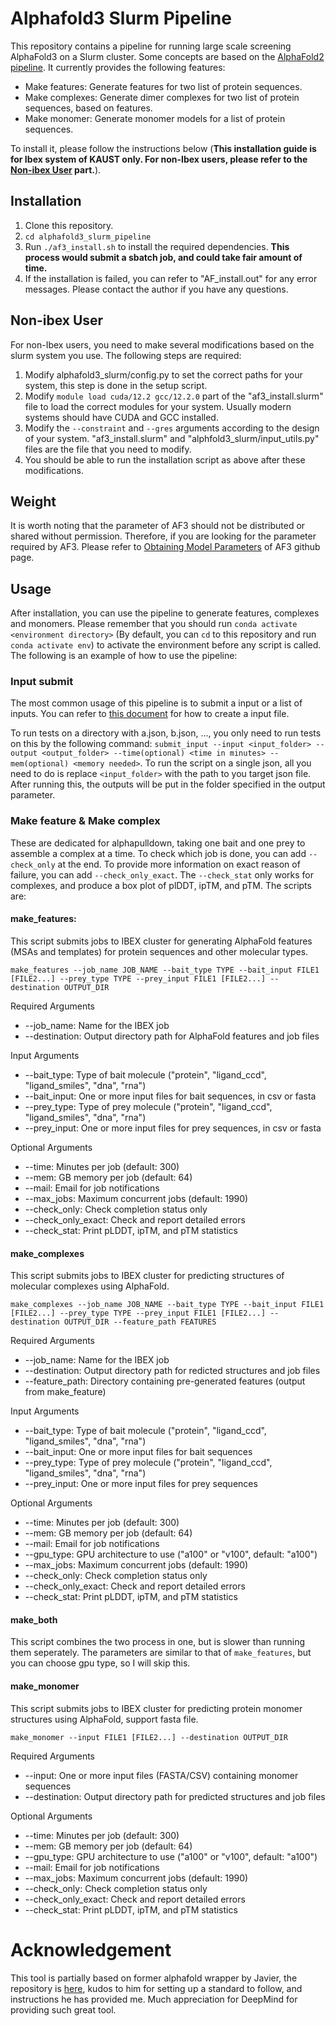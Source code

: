 # Alphafold3 Slurm Pipeline
This repository contains a pipeline for running large scale screening AlphaFold3 on a Slurm cluster. Some concepts are based on the [AlphaFold2 pipeline](https://github.com/strubelab/alphafold). It currently provides the following features:
- Make features: Generate features for two list of protein sequences.
- Make complexes: Generate dimer complexes for two list of protein sequences, based on features.
- Make monomer: Generate monomer models for a list of protein sequences.

To install it, please follow the instructions below (**This installation guide is for Ibex system of KAUST only. For non-Ibex users, please refer to the [Non-ibex User](#non-ibex) part.**).
## Installation
1. Clone this repository.
2. `cd alphafold3_slurm_pipeline`
3. Run `./af3_install.sh` to install the required dependencies. **This process would submit a sbatch job, and could take fair amount of time.**
4. If the installation is failed, you can refer to "AF_install.out" for any error messages. Please contact the author if you have any questions.

## Non-ibex User
<a name="non-ibex"></a>
For non-Ibex users, you need to make several modifications based on the slurm system you use. The following steps are required:
1. Modify alphafold3_slurm/config.py to set the correct paths for your system, this step is done in the setup script.
2. Modify `module load cuda/12.2 gcc/12.2.0` part of the "af3_install.slurm" file to load the correct modules for your system. Usually modern systems should have CUDA and GCC installed.
3. Modify the `--constraint` and `--gres` arguments according to the design of your system. "af3_install.slurm" and "alphfold3_slurm/input_utils.py" files are the file that you need to modify.
4. You should be able to run the installation script as above after these modifications.

## Weight
It is worth noting that the parameter of AF3 should not be distributed or shared without permission. Therefore, if you are looking for the parameter required by AF3. Please refer to [Obtaining Model Parameters](https://github.com/google-deepmind/alphafold3/tree/main?tab=readme-ov-file) of AF3 github page.

## Usage
After installation, you can use the pipeline to generate features, complexes and monomers. Please remember that you should run `conda activate <environment directory>` (By default, you can `cd` to this repository and run `conda activate env`) to activate the environment before any script is called. The following is an example of how to use the pipeline:

### Input submit
The most common usage of this pipeline is to submit a input or a list of inputs. You can refer to [this document](https://github.com/google-deepmind/alphafold3/blob/main/docs/input.md) for how to create a input file.

To run tests on a directory with a.json, b.json, ..., you only need to run tests on this by the following command:
`submit_input --input <input_folder> --output <output_folder> --time(optional) <time in minutes> --mem(optional) <memory needed>`. To run the script on a single json, all you need to do is replace `<input_folder>` with the path to you target json file. After running this, the outputs will be put in the folder specified in the output parameter.

### Make feature & Make complex
These are dedicated for alphapulldown, taking one bait and one prey to assemble a complex at a time. To check which job is done, you can add `--check_only` at the end. To provide more information on exact reason of failure, you can add `--check_only_exact`. The `--check_stat` only works for complexes, and produce a box plot of plDDT, ipTM, and pTM. The scripts are:

#### make_features:

This script submits jobs to IBEX cluster for generating AlphaFold features (MSAs and templates) for protein sequences and other molecular types.

`make_features --job_name JOB_NAME --bait_type TYPE --bait_input FILE1 [FILE2...] --prey_type TYPE --prey_input FILE1 [FILE2...] --destination OUTPUT_DIR`

Required Arguments

-   --job_name: Name for the IBEX job
-   --destination: Output directory path for AlphaFold features and job files

Input Arguments

-   --bait_type: Type of bait molecule ("protein", "ligand_ccd", "ligand_smiles", "dna", "rna")
-   --bait_input: One or more input files for bait sequences, in csv or fasta
-   --prey_type: Type of prey molecule ("protein", "ligand_ccd", "ligand_smiles", "dna", "rna")
-   --prey_input: One or more input files for prey sequences, in csv or fasta

Optional Arguments

-   --time: Minutes per job (default: 300)
-   --mem: GB memory per job (default: 64)
-   --mail: Email for job notifications
-   --max_jobs: Maximum concurrent jobs (default: 1990)
-   --check_only: Check completion status only
-   --check_only_exact: Check and report detailed errors
-   --check_stat: Print pLDDT, ipTM, and pTM statistics

#### make_complexes

This script submits jobs to IBEX cluster for predicting structures of molecular complexes using AlphaFold.

`make_complexes --job_name JOB_NAME --bait_type TYPE --bait_input FILE1 [FILE2...] --prey_type TYPE --prey_input FILE1 [FILE2...] --destination OUTPUT_DIR --feature_path FEATURES`

Required Arguments

-   --job_name: Name for the IBEX job
-   --destination: Output directory path for redicted structures and job files
-   --feature_path: Directory containing pre-generated features (output from make_feature)

Input Arguments

-   --bait_type: Type of bait molecule ("protein", "ligand_ccd", "ligand_smiles", "dna", "rna")
-   --bait_input: One or more input files for bait sequences
-   --prey_type: Type of prey molecule ("protein", "ligand_ccd", "ligand_smiles", "dna", "rna")
-   --prey_input: One or more input files for prey sequences

Optional Arguments

-   --time: Minutes per job (default: 300)
-   --mem: GB memory per job (default: 64)
-   --mail: Email for job notifications
-   --gpu_type: GPU architecture to use ("a100" or "v100", default: "a100")
-   --max_jobs: Maximum concurrent jobs (default: 1990)
-   --check_only: Check completion status only
-   --check_only_exact: Check and report detailed errors
-   --check_stat: Print pLDDT, ipTM, and pTM statistics


#### make_both
This script combines the two process in one, but is slower than running them seperately. The parameters are similar to that of `make_features`, but you can choose gpu type, so I will skip this.

#### make_monomer
This script submits jobs to IBEX cluster for predicting protein monomer structures using AlphaFold, support fasta file.

`make_monomer --input FILE1 [FILE2...] --destination OUTPUT_DIR`

Required Arguments

-   --input: One or more input files (FASTA/CSV) containing monomer sequences
-   --destination: Output directory path for predicted structures and job files

Optional Arguments

-   --time: Minutes per job (default: 300)
-   --mem: GB memory per job (default: 64)
-   --gpu_type: GPU architecture to use ("a100" or "v100", default: "a100")
-   --mail: Email for job notifications
-   --max_jobs: Maximum concurrent jobs (default: 1990)
-   --check_only: Check completion status only
-   --check_only_exact: Check and report detailed errors
-   --check_stat: Print pLDDT, ipTM, and pTM statistics

# Acknowledgement
This tool is partially based on former alphafold wrapper by Javier, the repository is [here](https://github.com/strubelab/alphafold), kudos to him for setting up a standard to follow, and instructions he has provided me. Much appreciation for DeepMind for providing such great tool.